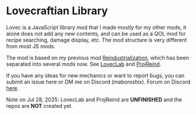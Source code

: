 # Lovecraftian Library

Lovec is a JavaScript library mod that I made mostly for my other mods, it alone does not add any new contents, and can be used as a QOL mod for recipe searching, damage display, etc. The mod structure is very different from most JS mods.

The mod is based on my previous mod [Reindustrialization](https://github.com/HuanXefh/Reindustrialization), which has been separated into several mods now. See [LovecLab](https://github.com/HuanXefh/Lovecraftian-Laboratory) and [ProjReind](https://github.com/HuanXefh/Project-Reindustrialization).

If you have any ideas for new mechanics or want to report bugs, you can submit an issue here or DM me on Discord (maboroshix). Forum on Discord [here](https://discord.com/channels/391020510269669376/1346118807734845440).

Note on Jul 28, 2025: LovecLab and ProjReind are **UNFINISHED** and the repos are **NOT** created yet.
